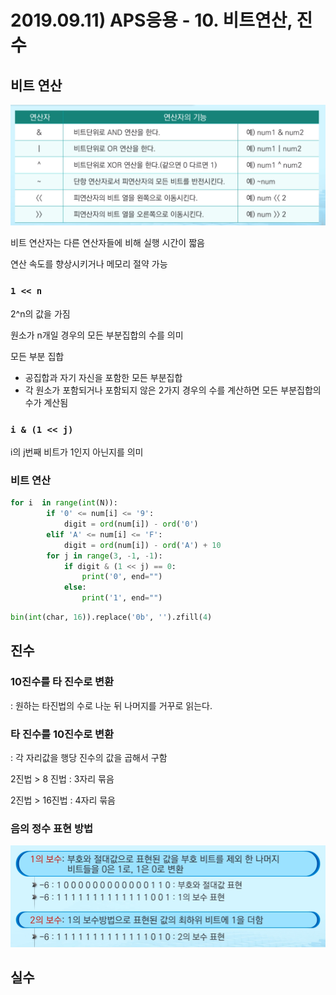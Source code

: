 # 2019.09.11) APS응용 - 10. 비트연산, 진수

## 비트 연산

![캡처](assets/캡처-1568634058152.PNG)

비트 연산자는 다른 연산자들에 비해 실행 시간이 짧음

연산 속도를 향상시키거나 메모리 절약 가능



### `1 << n`

2^n의 값을 가짐

원소가 n개일 경우의 모든 부분집합의 수를 의미

모든 부분 집합

- 공집합과 자기 자신을 포함한 모든 부분집합
- 각 원소가 포함되거나 포함되지 않은 2가지 경우의 수를 계산하면 모든 부분집합의 수가 계산됨



### `i & (1 << j)`

i의 j번째 비트가 1인지 아닌지를 의미



### 비트 연산

```python
for i  in range(int(N)):
        if '0' <= num[i] <= '9':
            digit = ord(num[i]) - ord('0')
        elif 'A' <= num[i] <= 'F':
            digit = ord(num[i]) - ord('A') + 10
        for j in range(3, -1, -1):
            if digit & (1 << j) == 0:
                print('0', end="")
            else:
                print('1', end="")
```

```python
bin(int(char, 16)).replace('0b', '').zfill(4)
```







## 진수

### 10진수를 타 진수로 변환

: 원하는 타진법의 수로 나눈 뒤 나머지를 거꾸로 읽는다.



### 타 진수를 10진수로 변환

: 각 자리값을 행당 진수의 값을 곱해서 구함



2진법 > 8 진법 : 3자리 묶음

2진법 > 16진법 : 4자리 묶음



### 음의 정수 표현 방법

![캡처a](assets/캡처a-1568634861685.PNG)





## 실수


